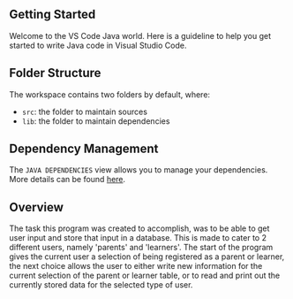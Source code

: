 ## Getting Started

Welcome to the VS Code Java world. Here is a guideline to help you get started to write Java code in Visual Studio Code.

## Folder Structure

The workspace contains two folders by default, where:

- `src`: the folder to maintain sources
- `lib`: the folder to maintain dependencies

## Dependency Management

The `JAVA DEPENDENCIES` view allows you to manage your dependencies. More details can be found [here](https://github.com/microsoft/vscode-java-pack/blob/master/release-notes/v0.9.0.md#work-with-jar-files-directly).

## Overview
The task this program was created to accomplish, was to be able to get user input and store that input in a database. This is made to cater to 2 different users, namely 'parents' and 'learners'. The start of the program gives the current user a selection of being registered as a parent or learner, the next choice allows the user to either write new information for the current selection of the parent or learner table, or to read and print out the currently stored data for the selected type of user.